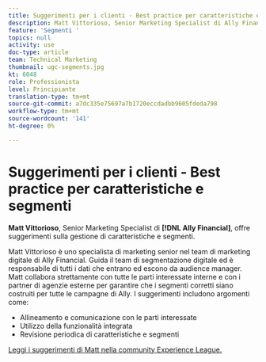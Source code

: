 ```yaml
---
title: Suggerimenti per i clienti - Best practice per caratteristiche e segmenti
description: Matt Vittorioso, Senior Marketing Specialist di Ally Financial, offre suggerimenti sulla gestione di caratteristiche e segmenti.
feature: 'Segmenti '
topics: null
activity: use
doc-type: article
team: Technical Marketing
thumbnail: ugc-segments.jpg
kt: 6048
role: Professionista
level: Principiante
translation-type: tm+mt
source-git-commit: a7dc335e75697a7b1720eccdadbb9605fdeda798
workflow-type: tm+mt
source-wordcount: '141'
ht-degree: 0%

---
```



# Suggerimenti per i clienti - Best practice per caratteristiche e segmenti

**Matt Vittorioso**, Senior Marketing Specialist di  **[!DNL Ally Financial]**, offre suggerimenti sulla gestione di caratteristiche e segmenti.

Matt Vittorioso è uno specialista di marketing senior nel team di marketing digitale di Ally Financial. Guida il team di segmentazione digitale ed è responsabile di tutti i dati che entrano ed escono da audience manager. Matt collabora strettamente con tutte le parti interessate interne e con i partner di agenzie esterne per garantire che i segmenti corretti siano costruiti per tutte le campagne di Ally. I suggerimenti includono argomenti come:

* Allineamento e comunicazione con le parti interessate
* Utilizzo della funzionalità integrata
* Revisione periodica di caratteristiche e segmenti

[Leggi i suggerimenti di Matt nella community Experience League.](https://experienceleaguecommunities.adobe.com/t5/adobe-audience-manager-blogs/traits-and-segments-best-practices/ba-p/367729)
